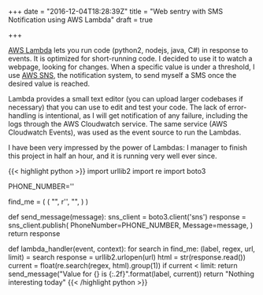 +++
date = "2016-12-04T18:28:39Z"
title = "Web sentry with SMS Notification using AWS Lambda"
draft = true

+++

[AWS Lambda](https://aws.amazon.com/lambda/) lets you run code (python2, nodejs, java, C#) in response to events. It is optimized for short-running code. I decided to use it to watch a webpage, looking for changes. When a specific value is under a threshold, I use [AWS SNS](https://aws.amazon.com/sns/), the notification system, to send myself a SMS once the desired value is reached.

Lambda provides a small text editor (you can upload larger codebases if necessary) that you can use to edit and test your code. The lack of error-handling is intentional, as I will get notification of any failure, including the logs through the AWS Cloudwatch service. The same service (AWS Cloudwatch Events), was used as the event source to run the Lambdas.

I have been very impressed by the power of Lambdas: I manager to finish this project in half an hour, and it is running very well ever since. 

{{< highlight python >}}
import urllib2
import re
import boto3

PHONE_NUMBER='<my phone>'

find_me = (
        (
            "<label>",
            r'<regex>',
            "<url>",
            <limit>
        )
)


def send_message(message):
    sns_client = boto3.client('sns')
    response = sns_client.publish(
            PhoneNumber=PHONE_NUMBER,
            Message=message,
    )
    return response


def lambda_handler(event, context):
    for search in find_me:
        (label, regex, url, limit) = search
        response = urllib2.urlopen(url)
        html = str(response.read())
        current = float(re.search(regex, html).group(1))
        if current < limit:
            return send_message("Value for {} is {:.2f}".format(label, current))
    return "Nothing interesting today"
{{< /highlight python >}}

